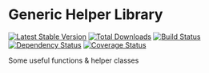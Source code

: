 Generic Helper Library
=======

[![Latest Stable Version](https://poser.pugx.org/packaged/helpers/version.png)](https://packagist.org/packages/packaged/helpers)
[![Total Downloads](https://poser.pugx.org/packaged/helpers/d/total.png)](https://packagist.org/packages/packaged/helpers)
[![Build Status](https://travis-ci.org/packaged/helpers.png)](https://travis-ci.org/packaged/helpers)
[![Dependency Status](https://www.versioneye.com/php/packaged:helpers/badge.png)](https://www.versioneye.com/php/packaged:helpers)
[![Coverage Status](https://coveralls.io/repos/packaged/helpers/badge.png)](https://coveralls.io/r/packaged/helpers)

Some useful functions & helper classes
